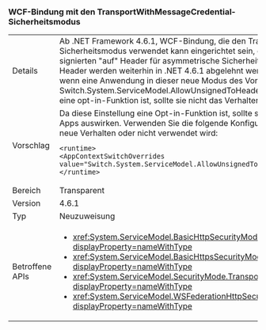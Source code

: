 ### <a name="wcf-binding-with-the-transportwithmessagecredential-security-mode"></a>WCF-Bindung mit den TransportWithMessageCredential-Sicherheitsmodus

|   |   |
|---|---|
|Details|Ab .NET Framework 4.6.1, WCF-Bindung, die den TransportWithMessageCredential-Sicherheitsmodus verwendet kann eingerichtet sein, dass zum Empfangen von Nachrichten nicht signierten &quot;auf&quot; Header für asymmetrische Sicherheitsschlüssel. Standardmäßig unsigniert &quot;auf&quot; Header werden weiterhin in .NET 4.6.1 abgelehnt werden. Sie werden nur akzeptiert werden, wenn eine Anwendung in dieser neue Modus des Vorgangs mit dem Switch.System.ServiceModel.AllowUnsignedToHeader Konfigurationsschalter "OPTS". Da dies eine opt-in-Funktion ist, sollte sie nicht das Verhalten vorhandener Apps auswirken.|
|Vorschlag|Da diese Einstellung eine Opt-in-Funktion ist, sollte sie sich nicht auf das Verhalten vorhandener Apps auswirken. Verwenden Sie die folgende Konfigurationseinstellung, um zu steuern, ob das neue Verhalten oder nicht verwendet wird:<pre><code class="language-xml">&lt;runtime&gt;&#13;&#10;&lt;AppContextSwitchOverrides value=&quot;Switch.System.ServiceModel.AllowUnsignedToHeader=true&quot; /&gt;&#13;&#10;&lt;/runtime&gt;&#13;&#10;</code></pre>|
|Bereich|Transparent|
|Version|4.6.1|
|Typ|Neuzuweisung|
|Betroffene APIs|<ul><li><xref:System.ServiceModel.BasicHttpSecurityMode.TransportWithMessageCredential?displayProperty=nameWithType></li><li><xref:System.ServiceModel.BasicHttpsSecurityMode.TransportWithMessageCredential?displayProperty=nameWithType></li><li><xref:System.ServiceModel.SecurityMode.TransportWithMessageCredential?displayProperty=nameWithType></li><li><xref:System.ServiceModel.WSFederationHttpSecurityMode.TransportWithMessageCredential?displayProperty=nameWithType></li></ul>|

